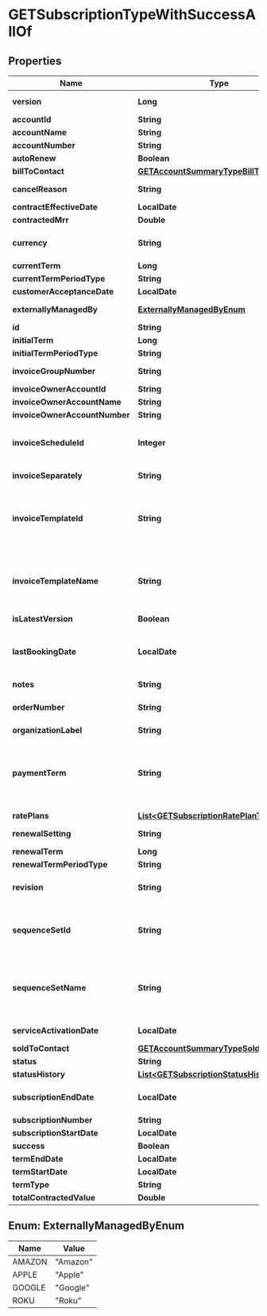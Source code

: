 

# GETSubscriptionTypeWithSuccessAllOf


## Properties

| Name | Type | Description | Notes |
|------------ | ------------- | ------------- | -------------|
|**version** | **Long** | This is the subscription version automatically generated by Zuora Billing. Each order or amendment creates a new version of the subscription, which incorporates the changes made in the order or amendment. |  [optional] |
|**accountId** | **String** | The ID of the account associated with this subscription. |  [optional] |
|**accountName** | **String** | The name of the account associated with this subscription. |  [optional] |
|**accountNumber** | **String** | The number of the account associated with this subscription. |  [optional] |
|**autoRenew** | **Boolean** | If &#x60;true&#x60;, the subscription automatically renews at the end of the term. Default is &#x60;false&#x60;.  |  [optional] |
|**billToContact** | [**GETAccountSummaryTypeBillToContact**](GETAccountSummaryTypeBillToContact.md) |  |  [optional] |
|**cancelReason** | **String** | The reason for a subscription cancellation copied from the &#x60;changeReason&#x60; field of a Cancel Subscription order action.   This field contains valid value only if a subscription is cancelled through the Orders UI or API. Otherwise, the value for this field will always be &#x60;null&#x60;.  |  [optional] |
|**contractEffectiveDate** | **LocalDate** | Effective contract date for this subscription, as yyyy-mm-dd.  |  [optional] |
|**contractedMrr** | **Double** | Monthly recurring revenue of the subscription.  |  [optional] |
|**currency** | **String** | The currency of the subscription. **Note**: This field is available only if you have the &lt;a href&#x3D;\&quot;https://knowledgecenter.zuora.com/Zuora_Billing/Bill_your_customers/Flexible_Billing/Multiple_Currencies\&quot; target&#x3D;\&quot;_blank\&quot;&gt;Multiple Currencies&lt;/a&gt; feature enabled.  |  [optional] |
|**currentTerm** | **Long** | The length of the period for the current subscription term.  |  [optional] |
|**currentTermPeriodType** | **String** | The period type for the current subscription term.  Values are:  * &#x60;Month&#x60; (default) * &#x60;Year&#x60; * &#x60;Day&#x60; * &#x60;Week&#x60;  |  [optional] |
|**customerAcceptanceDate** | **LocalDate** | The date on which the services or products within a subscription have been accepted by the customer, as yyyy-mm-dd.  |  [optional] |
|**externallyManagedBy** | [**ExternallyManagedByEnum**](#ExternallyManagedByEnum) | An enum field on the Subscription object to indicate the name of a third-party store. This field is used to represent subscriptions created through third-party stores.  |  [optional] |
|**id** | **String** | Subscription ID.  |  [optional] |
|**initialTerm** | **Long** | The length of the period for the first subscription term.  |  [optional] |
|**initialTermPeriodType** | **String** | The period type for the first subscription term.  Values are:  * &#x60;Month&#x60; (default) * &#x60;Year&#x60; * &#x60;Day&#x60; * &#x60;Week&#x60;  |  [optional] |
|**invoiceGroupNumber** | **String** | The number of the invoice group associated with the subscription.  The value of this field is &#x60;null&#x60; if you have the [Flexible Billing Attributes](https://knowledgecenter.zuora.com/Billing/Subscriptions/Flexible_Billing_Attributes) feature disabled.  |  [optional] |
|**invoiceOwnerAccountId** | **String** |  |  [optional] |
|**invoiceOwnerAccountName** | **String** |  |  [optional] |
|**invoiceOwnerAccountNumber** | **String** |  |  [optional] |
|**invoiceScheduleId** | **Integer** | The ID of the invoice schedule associated with the subscription.  If multiple invoice schedules are created for different terms of a subscription, this field stores the latest invoice schedule.  **Note**: This field is available only if you have the &lt;a href&#x3D;\&quot;https://knowledgecenter.zuora.com/Zuora_Billing/Bill_your_customers/Flexible_Billing/Billing_Schedule\&quot; target&#x3D;\&quot;_blank\&quot;&gt;Billing Schedule&lt;/a&gt; feature enabled.  |  [optional] |
|**invoiceSeparately** | **String** | Separates a single subscription from other subscriptions and creates an invoice for the subscription.   If the value is &#x60;true&#x60;, the subscription is billed separately from other subscriptions. If the value is &#x60;false&#x60;, the subscription is included with other subscriptions in the account invoice.  |  [optional] |
|**invoiceTemplateId** | **String** | The ID of the invoice template associated with the subscription.  **Note**:    - If you have the &lt;a href&#x3D;\&quot;https://knowledgecenter.zuora.com/Zuora_Billing/Bill_your_customers/Bill_customers_at_subscription_level/Flexible_Billing_Attributes\&quot; target&#x3D;\&quot;_blank\&quot;&gt;Flexible Billing Attributes&lt;/a&gt; feature disabled, this field is unavailable in the request body and the value of this field is &#x60;null&#x60; in the response body.    - If you have the Flexible Billing Attributes feature enabled, and you do not specify this field in the request or you select **Default Template from Account** for this field during subscription creation, the value of this field is automatically set to &#x60;null&#x60; in the response body.  |  [optional] |
|**invoiceTemplateName** | **String** | The name of the invoice template associated with the subscription.  **Note**:    - If you have the &lt;a href&#x3D;\&quot;https://knowledgecenter.zuora.com/Zuora_Billing/Bill_your_customers/Bill_customers_at_subscription_level/Flexible_Billing_Attributes\&quot; target&#x3D;\&quot;_blank\&quot;&gt;Flexible Billing Attributes&lt;/a&gt; feature disabled, the value of this field is &#x60;null&#x60; in the response body.    - If you have the Flexible Billing Attributes feature enabled, and you do not specify the &#x60;invoiceTemplateId&#x60; field in the request or you select **Default Template from Account** for the &#x60;invoiceTemplateId&#x60; field during subscription creation, the value of the &#x60;invoiceTemplateName&#x60; field is automatically set to &#x60;null&#x60; in the response body.     |  [optional] |
|**isLatestVersion** | **Boolean** | If &#x60;true&#x60;, the current subscription object is the latest version. |  [optional] |
|**lastBookingDate** | **LocalDate** | The last booking date of the subscription object. This field is writable only when the subscription is newly created as a first version subscription. You can override the date value when creating a subscription through the Subscribe and Amend API or the subscription creation UI (non-Orders). Otherwise, the default value &#x60;today&#x60; is set per the user&#39;s timezone. The value of this field is as follows: * For a new subscription created by the [Subscribe and Amend APIs](https://knowledgecenter.zuora.com/Billing/Subscriptions/Orders/Orders_Harmonization/Orders_Migration_Guidance#Subscribe_and_Amend_APIs_to_Migrate), this field has the value of the subscription creation date. * For a subscription changed by an amendment, this field has the value of the amendment booking date. * For a subscription created or changed by an order, this field has the value of the order date.  |  [optional] |
|**notes** | **String** | A string of up to 65,535 characters.  |  [optional] |
|**orderNumber** | **String** | The order number of the order in which the changes on the subscription are made.   **Note:** This field is only available if you have the [Order Metrics](https://knowledgecenter.zuora.com/BC_Subscription_Management/Orders/AA_Overview_of_Orders#Order_Metrics) feature enabled. If you wish to have access to the feature, submit a request at [Zuora Global Support](http://support.zuora.com/). We will investigate your use cases and data before enabling this feature for you.  |  [optional] |
|**organizationLabel** | **String** | The organization that this object belongs to.  Note: This field is available only when the Multi-Org feature is enabled.  |  [optional] |
|**paymentTerm** | **String** | The name of the payment term associated with the subscription. For example, &#x60;Net 30&#x60;. The payment term determines the due dates of invoices.  **Note**:    - If you have the &lt;a href&#x3D;\&quot;https://knowledgecenter.zuora.com/Zuora_Billing/Bill_your_customers/Bill_customers_at_subscription_level/Flexible_Billing_Attributes\&quot; target&#x3D;\&quot;_blank\&quot;&gt;Flexible Billing Attributes&lt;/a&gt; feature disabled, this field is unavailable in the request body and the value of this field is &#x60;null&#x60; in the response body.    - If you have the Flexible Billing Attributes feature enabled, and you do not specify this field in the request or you select **Default Term from Account** for this field during subscription creation, the value of this field is automatically set to &#x60;null&#x60; in the response body.  |  [optional] |
|**ratePlans** | [**List&lt;GETSubscriptionRatePlanType&gt;**](GETSubscriptionRatePlanType.md) | Container for rate plans.  |  [optional] |
|**renewalSetting** | **String** | Specifies whether a termed subscription will remain &#x60;TERMED&#x60; or change to &#x60;EVERGREEN&#x60; when it is renewed.   Values are:  * &#x60;RENEW_WITH_SPECIFIC_TERM&#x60; (default) * &#x60;RENEW_TO_EVERGREEN&#x60;  |  [optional] |
|**renewalTerm** | **Long** | The length of the period for the subscription renewal term.  |  [optional] |
|**renewalTermPeriodType** | **String** | The period type for the subscription renewal term.  Values are:  * &#x60;Month&#x60; (default) * &#x60;Year&#x60; * &#x60;Day&#x60; * &#x60;Week&#x60;  |  [optional] |
|**revision** | **String** | An auto-generated decimal value uniquely tagged with a subscription. The value always contains one decimal place, for example, the revision of a new subscription is 1.0. If a further version of the subscription is created, the revision value will be increased by 1. Also, the revision value is always incremental regardless of deletion of subscription versions.  |  [optional] |
|**sequenceSetId** | **String** | The ID of the sequence set associated with the subscription.  **Note**:    - If you have the &lt;a href&#x3D;\&quot;https://knowledgecenter.zuora.com/Zuora_Billing/Bill_your_customers/Bill_customers_at_subscription_level/Flexible_Billing_Attributes\&quot; target&#x3D;\&quot;_blank\&quot;&gt;Flexible Billing Attributes&lt;/a&gt; feature disabled, this field is unavailable in the request body and the value of this field is &#x60;null&#x60; in the response body.    - If you have the Flexible Billing Attributes feature enabled, and you do not specify this field in the request or you select **Default Set from Account** for this field during subscription creation, the value of this field is automatically set to &#x60;null&#x60; in the response body.  |  [optional] |
|**sequenceSetName** | **String** | The name of the sequence set associated with the subscription.  **Note**:    - If you have the &lt;a href&#x3D;\&quot;https://knowledgecenter.zuora.com/Zuora_Billing/Bill_your_customers/Bill_customers_at_subscription_level/Flexible_Billing_Attributes\&quot; target&#x3D;\&quot;_blank\&quot;&gt;Flexible Billing Attributes&lt;/a&gt; feature disabled, the value of this field is &#x60;null&#x60; in the response body.    - If you have the Flexible Billing Attributes feature enabled, and you do not specify the &#x60;sequenceSetId&#x60; field in the request or you select **Default Template from Account** for the &#x60;sequenceSetId&#x60; field during subscription creation, the value of the &#x60;sequenceSetName&#x60; field is automatically set to &#x60;null&#x60; in the response body.  |  [optional] |
|**serviceActivationDate** | **LocalDate** | The date on which the services or products within a subscription have been activated and access has been provided to the customer, as yyyy-mm-dd  |  [optional] |
|**soldToContact** | [**GETAccountSummaryTypeSoldToContact**](GETAccountSummaryTypeSoldToContact.md) |  |  [optional] |
|**status** | **String** | Subscription status; possible values are:  * &#x60;Draft&#x60; * &#x60;Pending Activation&#x60; * &#x60;Pending Acceptance&#x60; * &#x60;Active&#x60; * &#x60;Cancelled&#x60; * &#x60;Suspended&#x60;  |  [optional] |
|**statusHistory** | [**List&lt;GETSubscriptionStatusHistoryType&gt;**](GETSubscriptionStatusHistoryType.md) | Container for status history.  |  [optional] |
|**subscriptionEndDate** | **LocalDate** | The date when the subscription term ends, where the subscription ends at midnight the day before. For example, if the &#x60;subscriptionEndDate&#x60; is 12/31/2016, the subscriptions ends at midnight (00:00:00 hours) on 12/30/2016. This date is the same as the term end date or the cancelation date, as appropriate.  |  [optional] |
|**subscriptionNumber** | **String** | Subscription number. |  [optional] |
|**subscriptionStartDate** | **LocalDate** | Date the subscription becomes effective.  |  [optional] |
|**success** | **Boolean** | Returns &#x60;true&#x60; if the request was processed successfully.  |  [optional] |
|**termEndDate** | **LocalDate** | Date the subscription term ends. If the subscription is evergreen, this is null or is the cancellation date (if one has been set).  |  [optional] |
|**termStartDate** | **LocalDate** | Date the subscription term begins. If this is a renewal subscription, this date is different from the subscription start date.  |  [optional] |
|**termType** | **String** | Possible values are: &#x60;TERMED&#x60;, &#x60;EVERGREEN&#x60;.  |  [optional] |
|**totalContractedValue** | **Double** | Total contracted value of the subscription.  |  [optional] |



## Enum: ExternallyManagedByEnum

| Name | Value |
|---- | -----|
| AMAZON | &quot;Amazon&quot; |
| APPLE | &quot;Apple&quot; |
| GOOGLE | &quot;Google&quot; |
| ROKU | &quot;Roku&quot; |



